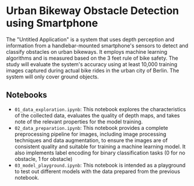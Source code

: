 # Urban Bikeway Obstacle Detection using Smartphone

The "Untitled Application" is a system that uses depth perception and information from a handlebar-mounted smartphone's sensors to detect and classify obstacles on urban bikeways. It employs machine learning algorithms and is measured based on the 3 feet rule of bike safety. The study will evaluate the system's accuracy using at least 10,000 training images captured during actual bike rides in the urban city of Berlin. The system will only cover ground objects.

## Notebooks

* `01_data_exploration.ipynb`: This notebook explores the characteristics of the collected data, evaluates the quality of depth maps, and takes note of the relevant properties for the model training.
* `02_data_preparation.ipynb`: This notebook provides a complete preprocessing pipeline for images, including image processing techniques and data augmentation, to ensure the images are of consistent quality and suitable for training a machine learning model. It also implements label encoding for binary classification tasks (0 for no obstacle, 1 for obstacle)
* `03_model_playground.ipynb`: This notebook is intended as a playground to test out different models with the data prepared from the previous notebook.
